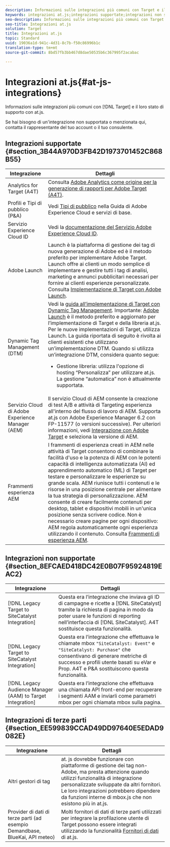 ```yaml
---
description: Informazioni sulle integrazioni più comuni con Target e il loro stato di supporto con at.js.
keywords: integrazioni at.js;integrazioni supportate;integrazioni non supportate;integrazioni di terze parti
seo-description: Informazioni sulle integrazioni più comuni con Target e il loro stato di supporto con at.js.
seo-title: Integrazioni at.js
solution: Target
title: Integrazioni at.js
topic: Standard
uuid: 19036a1d-941c-4d31-8c7b-f50c86996b1c
translation-type: tm+mt
source-git-commit: 8bd57fb3bb467d8dae50535b6c367995f2acabac

---
```



# Integrazioni at.js{#at-js-integrations}

Informazioni sulle integrazioni più comuni con [!DNL Target] e il loro stato di supporto con at.js.

Se hai bisogno di un'integrazione non supportata o menzionata qui, contatta il rappresentante del tuo account o il tuo consulente.

## Integrazioni supportate {#section_3B44A970D3FB42D1973701452C868B55}

| Integrazione | Dettagli |
|--- |--- |
| Analytics for Target (A4T) | Consulta [Adobe Analytics come origine per la generazione di rapporti per Adobe Target (A4T)](../../../c-integrating-target-with-mac/a4t/a4t.md#concept_7540C8C04259434AB6EE33B09F47A1DE). |
| Profili e Tipi di pubblico (P&amp;A) | Vedi [Tipi di pubblico](https://marketing.adobe.com/resources/help/en_US/mcloud/audience_library.html) nella Guida di Adobe Experience Cloud e servizi di base. |
| Servizio Experience Cloud ID | Vedi la [documentazione del Servizio Adobe Experience Cloud ID](https://marketing.adobe.com/resources/help/en_US/mcvid/). |
| Adobe Launch | Launch è la piattaforma di gestione dei tag di nuova generazione di Adobe ed è il metodo preferito per implementare Adobe Target. Launch offre ai clienti un modo semplice di implementare e gestire tutti i tag di analisi, marketing e annunci pubblicitari necessari per fornire ai clienti esperienze personalizzate.  Consulta [Implementazione di Target con Adobe Launch](../../../c-implementing-target/c-implementing-target-for-client-side-web/how-to-deployatjs/cmp-implementing-target-using-adobe-launch.md#topic_5234DDAEB0834333BD6BA1B05892FC25). |
| Dynamic Tag Management (DTM) | Vedi la [guida all’implementazione di Target con Dynamic Tag Management](https://marketing.adobe.com/resources/help/en_US/target/ov2/implementing-target-using-dynamic-tag-management.html).   Importante: [Adobe Launch](../../../c-implementing-target/c-implementing-target-for-client-side-web/how-to-deployatjs/cmp-implementing-target-using-adobe-launch.md#topic_5234DDAEB0834333BD6BA1B05892FC25) è il metodo preferito e aggiornato per l’implementazione di Target e della libreria at.js. Per le nuove implementazioni di Target, utilizza Launch. La guida riportata di seguito è rivolta ai clienti esistenti che utilizzano un’implementazione DTM.   Quando si utilizza un’integrazione DTM, considera quanto segue: <ul><li>Gestione libreria: utilizza l'opzione di hosting “Personalizza” per utilizzare at.js. La gestione “automatica” non è attualmente supportata. </li></ul> |
| Servizio Cloud di Adobe Experience Manager (AEM) | Il servizio Cloud di AEM consente la creazione di test A/B e attività di Targeting esperienza all'interno del flusso di lavoro di AEM. Supporta at.js con Adobe Experience Manager 6.2 con FP-11577 (o versioni successive). Per ulteriori informazioni, vedi [Integrazione con Adobe Target](https://helpx.adobe.com/experience-manager/6-2/sites/administering/using/target.html) e seleziona la versione di AEM. |
| Frammenti esperienza AEM | I frammenti di esperienza creati in AEM nelle attività di Target consentono di combinare la facilità d'uso e la potenza di AEM con le potenti capacità di intelligenza automatizzata (AI) ed apprendimento automatico (ML) di Target per testare e personalizzare le esperienze su grande scala.  AEM riunisce tutti i contenuti e le risorse in una posizione centrale per alimentare la tua strategia di personalizzazione. AEM consente di creare facilmente contenuti per desktop, tablet e dispositivi mobili in un'unica posizione senza scrivere codice. Non è necessario creare pagine per ogni dispositivo: AEM regola automaticamente ogni esperienza utilizzando il contenuto.  Consulta [Frammenti di esperienza AEM](../../../c-experiences/c-manage-content/aem-experience-fragments.md#topic_1E1E4EA01F074349B2CF8785387B5FE8). |

## Integrazioni non supportate {#section_8EFCAED418DC42E0B07F95924819EAC2}

| Integrazione | Dettagli |
|--- |--- |
| [!DNL Legacy Target to SiteCatalyst Integration] | Questa era l’integrazione che inviava gli ID di campagne e ricette a [!DNL SiteCatalyst] tramite la richiesta di pagina in modo da poter usare le funzioni di reporting nell’interfaccia di [!DNL SiteCatalyst]. A4T sostituisce questa funzionalità. |
| [!DNL Legacy Target to SiteCatalyst Integration] | Questa era l’integrazione che effettuava le chiamate mbox `"SiteCatalyst: Event"` e `"SiteCatalyst: Purchase"` che consentivano di generare metriche di successo e profili utente basati su eVar e Prop. A4T e P&amp;A sostituiscono questa funzionalità. |
| [!DNL Legacy Audience Manager (AAM) to Target Integration] | Questa era l’integrazione che effettuava una chiamata API front-end per recuperare i segmenti AAM e inviarli come parametri mbox per ogni chiamata mbox sulla pagina. |

## Integrazioni di terze parti {#section_EE599839CCAD49DD97640E5EDAD9082E}

| Integrazione | Dettagli |
|--- |--- |
| Altri gestori di tag | at. js dovrebbe funzionare con piattaforme di gestione dei tag non-Adobe, ma presta attenzione quando utilizzi funzionalità di integrazione personalizzate sviluppate da altri fornitori. Le loro integrazioni potrebbero dipendere da funzioni interne di mbox.js che non esistono più in at.js. |
| Provider di dati di terze parti (ad esempio Demandbase, BlueKai, API meteo) | Molti fornitori di dati di terze parti utilizzati per integrare la profilazione utente di Target possono essere integrati utilizzando la funzionalità [Fornitori di dati](/help/c-implementing-target/c-implementing-target-for-client-side-web/targetgobalsettings.md#data-providers) di at.js. |